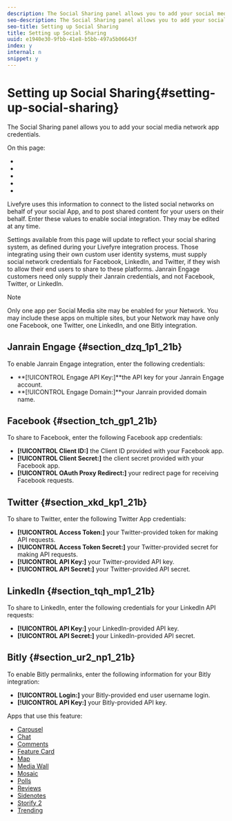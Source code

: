 ```yaml
---
description: The Social Sharing panel allows you to add your social media network app credentials.
seo-description: The Social Sharing panel allows you to add your social media network app credentials.
seo-title: Setting up Social Sharing
title: Setting up Social Sharing
uuid: e1940e30-9fbb-41e8-b5bb-497a5b06643f
index: y
internal: n
snippet: y
---
```


# Setting up Social Sharing{#setting-up-social-sharing}

The Social Sharing panel allows you to add your social media network app credentials.

On this page:

* [](#c_setting_up_social_sharing/section_dzq_1p1_21b) 
* [](#c_setting_up_social_sharing/section_tch_gp1_21b) 
* [](#c_setting_up_social_sharing/section_xkd_kp1_21b) 
* [](#c_setting_up_social_sharing/section_tqh_mp1_21b) 
* [](#c_setting_up_social_sharing/section_ur2_np1_21b)

Livefyre uses this information to connect to the listed social networks on behalf of your social App, and to post shared content for your users on their behalf. Enter these values to enable social integration. They may be edited at any time.

Settings available from this page will update to reflect your social sharing system, as defined during your Livefyre integration process. Those integrating using their own custom user identity systems, must supply social network credentials for Facebook, LinkedIn, and Twitter, if they wish to allow their end users to share to these platforms. Janrain Engage customers need only supply their Janrain credentials, and not Facebook, Twitter, or LinkedIn.

>[!NOTE]
>
>Only one app per Social Media site may be enabled for your Network. You may include these apps on multiple sites, but your Network may have only one Facebook, one Twitter, one LinkedIn, and one Bitly integration.

## Janrain Engage {#section_dzq_1p1_21b}

To enable Janrain Engage integration, enter the following credentials:

* **[!UICONTROL Engage API Key:]**the API key for your Janrain Engage account.
* **[!UICONTROL Engage Domain:]**your Janrain provided domain name.

## Facebook {#section_tch_gp1_21b}

To share to Facebook, enter the following Facebook app credentials:

* **[!UICONTROL Client ID:]** the Client ID provided with your Facebook app.
* **[!UICONTROL Client Secret:]** the client secret provided with your Facebook app.
* **[!UICONTROL OAuth Proxy Redirect:]** your redirect page for receiving Facebook requests.

## Twitter {#section_xkd_kp1_21b}

To share to Twitter, enter the following Twitter App credentials:

* **[!UICONTROL Access Token:]** your Twitter-provided token for making API requests.
* **[!UICONTROL Access Token Secret:]** your Twitter-provided secret for making API requests.
* **[!UICONTROL API Key:]** your Twitter-provided API key.
* **[!UICONTROL API Secret:]** your Twitter-provided API secret.

## LinkedIn {#section_tqh_mp1_21b}

To share to LinkedIn, enter the following credentials for your LinkedIn API requests:

* **[!UICONTROL API Key:]** your LinkedIn-provided API key.
* **[!UICONTROL API Secret:]** your LinkedIn-provided API secret.

## Bitly {#section_ur2_np1_21b}

To enable Bitly permalinks, enter the following information for your Bitly integration:

* **[!UICONTROL Login:]** your Bitly-provided end user username login.
* **[!UICONTROL API Key:]** your Bitly-provided API key.

<a id="section_blk_ccj_h1b"></a>

Apps that use this feature:

* [Carousel](../../c-about-apps/c-carousel-app/c-carousel-app.md#c_carousel_app)
* [Chat](../../c-about-apps/c-chat-app/c-chat-app.md#c_chat_app)
* [Comments](c_comments_app.md#c_comments_app)
* [Feature Card](../../c-about-apps/c-feature-card-app/c-feature-card-app.md#c_feature_card_app)
* [Map](../../c-about-apps/c-map-app/c-map-app.md#c_map_app)
* [Media Wall](../../c-about-apps/c-media-wall-app/c-media-wall-app.md#c_media_wall_app)
* [Mosaic](../../c-about-apps/c-mosaic-app/c-mosaic-app.md#c_mosaic_app)
* [Polls](../../c-about-apps/c-polls-app/c-polls-app.md#c_polls_app)
* [Reviews](../../c-about-apps/c-reviews-app/c-reviews-app.md#c_reviews_app)
* [Sidenotes](../../c-about-apps/c-sidenotes-app/c-sidenotes-app.md#c_sidenotes_app)
* [Storify 2](../../c-about-apps/c-storify2/c-storify2.md#c_storify2)
* [Trending](../../c-about-apps/c-trending-app/c-trending-app.md#c_trending_app)

